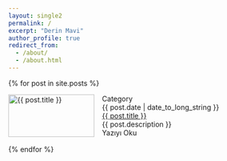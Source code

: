 ```yaml
---
layout: single2
permalink: /
excerpt: "Derin Mavi"
author_profile: true
redirect_from: 
  - /about/
  - /about.html
---
```


  {% for post in site.posts %}
  <div style="display: flex;padding-bottom: 1rem;">
  
  <div style="width:35.16%">
	<div>
	<a href="https://derinmavi.io/images/yedinci-kita.jpg">
	<img class="tmbimg" src="https://derinmavi.io/images/yedinci-kita.jpg" alt="{{ post.title }}" height="100%" width="100%"></a>
	</div>
  </div>
  
  <div style="width:64.84%; padding-left: 1rem;">
    <div>Category</div>
    <div><time datetime="{{ post.date | date: "%Y-%m-%d" }}">{{ post.date | date_to_long_string }}</time></div>
    <div><a href="{{ post.url }}">{{ post.title }}</a></div>
    <div>{{ post.description }}</div>
    <div>Yazıyı Oku</div>
  </div>
  
</div>
{% endfor %}
